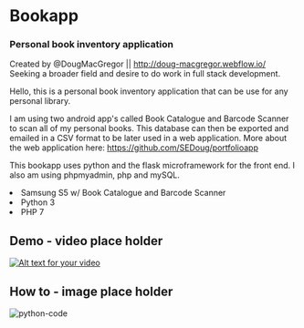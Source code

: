 # Bookapp
### Personal book inventory application

Created by @DougMacGregor || http://doug-macgregor.webflow.io/
Seeking a broader field and desire to do work in full stack development.

Hello, this is a personal book inventory application that can be use for any personal library. 

I am using two android app's called Book Catalogue and Barcode Scanner to scan all of my personal books. This database can then be exported and emailed in a CSV format to be later used in a web application. More about the web application here: https://github.com/SEDoug/portfolioapp

This bookapp uses python and the flask microframework for the front end.  I also am using phpmyadmin, php and mySQL.

<li>Samsung S5 w/ Book Catalogue and Barcode Scanner
<li>Python 3
<li>PHP 7

## Demo - video place holder
[![Alt text for your video](https://user-images.githubusercontent.com/3903554/31397214-0da2135a-adab-11e7-85f7-8c79900507b3.PNG)](http://www.youtube.com/watch?v=juIJGBxj-4w)

## How to - image place holder
![python-code](https://user-images.githubusercontent.com/3903554/31398233-e22cb29a-adad-11e7-8f60-33673702d029.PNG)
